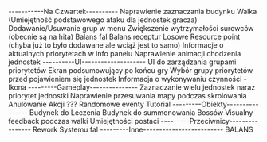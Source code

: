 -----------Na Czwartek---------- 
Naprawienie zaznaczania budynku
Walka (Umiejętność podstawowego ataku dla jednostek gracza)
Dodawanie/Usuwanie grup w menu
Zwiększenie wytrzymałości surowców (obecnie są na hita)
Balans fal
Balans receptur
Losowe Resource point (chyba już to było dodawane ale wciąż jest to samo)
Informacje o aktualnych priorytetach w info panelu
Naprawienie animacji chodzenia jednostek
----------UI--------------------
UI do zarządzania grupami priorytetów
Ekran podsumowujący po końcu gry
Wybór grupy priorytetów przed pojawieniem się jednostek
Informacja o wykonywaniu czynności - Ikona
---------Gameplay---------------
Zaznaczanie wielu jednostek naraz priorytet jednostki
Naprawienie przesuwania mapy podczas skrolowania
Anulowanie Akcji ???
Randomowe eventy
Tutorial
---------Obiekty----------------
Budynek do Leczenia
Budynek do summonowania Bossów
Visualny feedback podczas walki
Umiejętności postaci
---------Przeciwnicy----------------
Rework Systemu fal
---------Inne-------------------------
BALANS
